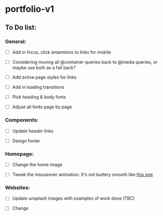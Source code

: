 # portfolio-v1

## To Do list:

### General:

- [ ] Add in focus, click aniamtions to links for mobile

- [ ] Considering moving all @container queries back to @media queries, or maybe use both as a fall back?

- [ ] Add active page styles for links

- [ ] Add in loading transitions

- [ ] Pick heading & body fonts

- [ ] Adjust all fonts page by page

### Components:

- [ ] Update header links

- [ ] Design footer

### Homepage: 

- [ ] Change the home image

- [ ] Tweak the mouseover animation. It's not buttery smooth like [this one](https://en.bazil.fr/)

### Websites:

- [ ] Update unsplash images with examples of work done (TBC)

- [ ] Change 